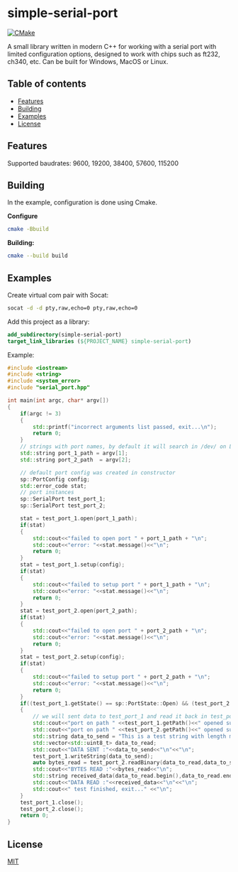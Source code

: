 # simple-serial-port

[![CMake](https://github.com/SergeyTatarchenko/simple-serial-port/actions/workflows/cmake-multi-platform.yml/badge.svg)](https://github.com/SergeyTatarchenko/simple-serial-port/actions/workflows/cmake-multi-platform.yml)

A small library written in modern C++ for working with a serial port with limited configuration options, designed to work with chips such as ft232, ch340, etc. Can be built for Windows, MacOS or Linux.

## Table of contents
* [Features](#features)
* [Building](#building)
* [Examples](#examples)
* [License](#license)

## Features

Supported baudrates:  9600, 19200, 38400, 57600, 115200

## Building

In the example, configuration is done using Cmake.

**Configure** 

```sh
cmake -Bbuild
```

**Building:**
```sh
cmake --build build
```

## Examples

Create virtual com pair with Socat:
```sh
socat -d -d pty,raw,echo=0 pty,raw,echo=0
```
Add this project as a library:
```Cmake
add_subdirectory(simple-serial-port)
target_link_libraries (${PROJECT_NAME} simple-serial-port)
```
Example:
```c++
#include <iostream>
#include <string>
#include <system_error>
#include "serial_port.hpp"

int main(int argc, char* argv[])
{
    if(argc != 3)
    {
        std::printf("incorrect arguments list passed, exit...\n");
        return 0;
    }
    // strings with port names, by default it will search in /dev/ on Linux and Apple machines
    std::string port_1_path = argv[1];
    std::string port_2_path  = argv[2];

    // default port config was created in constructor
    sp::PortConfig config;
    std::error_code stat;
    // port instances
    sp::SerialPort test_port_1;
    sp::SerialPort test_port_2;

    stat = test_port_1.open(port_1_path);
    if(stat)
    {
        std::cout<<"failed to open port " + port_1_path + "\n"; 
        std::cout<<"error: "<<stat.message()<<"\n";
        return 0;
    }
    stat = test_port_1.setup(config);
    if(stat)
    {
        std::cout<<"failed to setup port " + port_1_path + "\n"; 
        std::cout<<"error: "<<stat.message()<<"\n";
        return 0;
    }
    stat = test_port_2.open(port_2_path);
    if(stat)
    {
        std::cout<<"failed to open port " + port_2_path + "\n";
        std::cout<<"error: "<<stat.message()<<"\n";
        return 0;
    }
    stat = test_port_2.setup(config);
    if(stat)
    {
        std::cout<<"failed to setup port " + port_2_path + "\n";  
        std::cout<<"error: "<<stat.message()<<"\n";
        return 0;
    }
    if((test_port_1.getState() == sp::PortState::Open) && (test_port_2.getState() == sp::PortState::Open))
    {
        // we will sent data to test_port_1 and read it back in test_port_2
        std::cout<<"port on path " <<test_port_1.getPath()<<" opened successfully." <<"\n";
        std::cout<<"port on path " <<test_port_2.getPath()<<" opened successfully." <<"\n";
        std::string data_to_send = "This is a test string with length more than 32 bytes";
        std::vector<std::uint8_t> data_to_read;
        std::cout<<"DATA SENT :"<<data_to_send<<"\n"<<"\n";
        test_port_1.writeString(data_to_send);
        auto bytes_read = test_port_2.readBinary(data_to_read,data_to_send.size());
        std::cout<<"BYTES READ :"<<bytes_read<<"\n";
        std::string received_data(data_to_read.begin(),data_to_read.end());
        std::cout<<"DATA READ :"<<received_data<<"\n"<<"\n";
        std::cout<<" test finished, exit..." <<"\n";
    }
    test_port_1.close();
    test_port_2.close();
    return 0;
}
```

## License

[MIT](https://choosealicense.com/licenses/mit/)
